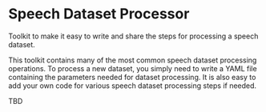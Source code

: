 # Speech Dataset Processor

Toolkit to make it easy to write and share the steps for processing a speech dataset.

This toolkit contains many of the most common speech dataset processing operations. To process a new dataset, you simply need to write a YAML file containing the parameters needed for dataset processing. It is also easy to add your own code for various speech dataset processing steps if needed.

TBD

